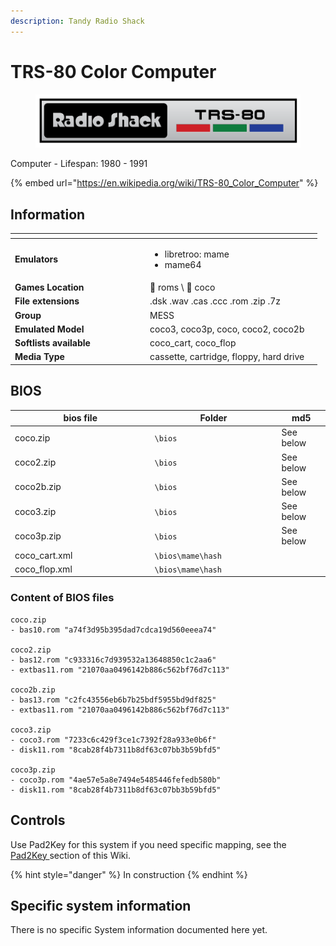 ```yaml
---
description: Tandy Radio Shack
---
```


# TRS-80 Color Computer

<div align="left">

<figure><img src="https://raw.githubusercontent.com/fabricecaruso/es-theme-carbon/91d85c7849cc550b0cac4e75cb8e0923d3b61b5e/art/logos/trs-80.svg" alt=""><figcaption></figcaption></figure>

</div>

Computer - Lifespan: 1980 - 1991

{% embed url="https://en.wikipedia.org/wiki/TRS-80_Color_Computer" %}

## Information

<table data-header-hidden><thead><tr><th width="202"></th><th></th><th data-hidden></th></tr></thead><tbody><tr><td><strong>Emulators</strong></td><td><ul><li>libretroo: mame</li><li>mame64</li></ul></td><td></td></tr><tr><td><strong>Games Location</strong></td><td><span data-gb-custom-inline data-tag="emoji" data-code="1f4c1">📁</span> roms \ <span data-gb-custom-inline data-tag="emoji" data-code="1f4c2">📂</span> coco</td><td></td></tr><tr><td><strong>File extensions</strong></td><td>.dsk .wav .cas .ccc .rom .zip .7z</td><td></td></tr><tr><td><strong>Group</strong></td><td>MESS</td><td></td></tr><tr><td><strong>Emulated Model</strong></td><td>coco3, coco3p, coco, coco2, coco2b</td><td></td></tr><tr><td><strong>Softlists available</strong></td><td>coco_cart, coco_flop</td><td></td></tr><tr><td><strong>Media Type</strong></td><td>cassette, cartridge, floppy, hard drive</td><td></td></tr></tbody></table>

## BIOS

<table><thead><tr><th width="209.55555555555557">bios file</th><th width="189">Folder</th><th>md5</th></tr></thead><tbody><tr><td>coco.zip</td><td><code>\bios</code></td><td>See below</td></tr><tr><td>coco2.zip</td><td><code>\bios</code></td><td>See below</td></tr><tr><td>coco2b.zip</td><td><code>\bios</code></td><td>See below</td></tr><tr><td>coco3.zip</td><td><code>\bios</code></td><td>See below</td></tr><tr><td>coco3p.zip</td><td><code>\bios</code></td><td>See below</td></tr><tr><td>coco_cart.xml</td><td><code>\bios\mame\hash</code></td><td></td></tr><tr><td>coco_flop.xml</td><td><code>\bios\mame\hash</code></td><td></td></tr></tbody></table>

### Content of BIOS files

```
coco.zip
- bas10.rom "a74f3d95b395dad7cdca19d560eeea74"

coco2.zip
- bas12.rom "c933316c7d939532a13648850c1c2aa6"
- extbas11.rom "21070aa0496142b886c562bf76d7c113"

coco2b.zip
- bas13.rom "c2fc43556eb6b7b25bdf5955bd9df825"
- extbas11.rom "21070aa0496142b886c562bf76d7c113"

coco3.zip
- coco3.rom "7233c6c429f3ce1c7392f28a933e0b6f"
- disk11.rom "8cab28f4b7311b8df63c07bb3b59bfd5"

coco3p.zip
- coco3p.rom "4ae57e5a8e7494e5485446fefedb580b"
- disk11.rom "8cab28f4b7311b8df63c07bb3b59bfd5"
```

## Controls

Use Pad2Key for this system if you need specific mapping, see the [Pad2Key ](../../../controllers/pad2key.md)section of this Wiki.

{% hint style="danger" %}
In construction
{% endhint %}

## Specific system information

There is no specific System information documented here yet.
